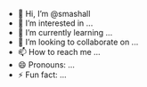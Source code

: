 - 👋 Hi, I’m @smashall
- 👀 I’m interested in ...
- 🌱 I’m currently learning ...
- 💞️ I’m looking to collaborate on ...
- 📫 How to reach me ...
- 😄 Pronouns: ...
- ⚡ Fun fact: ...

<!---
smashall/smashall is a ✨ special ✨ repository because its `README.md` (this file) appears on your GitHub profile.
You can click the Preview link to take a look at your changes.
--->
